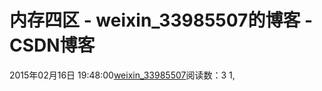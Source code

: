 # 内存四区 - weixin_33985507的博客 - CSDN博客
2015年02月16日 19:48:00[weixin_33985507](https://me.csdn.net/weixin_33985507)阅读数：3
1,
